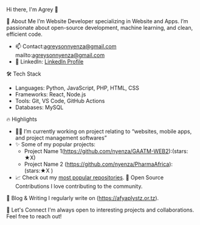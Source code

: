 Hi there, I'm Agrey 👋

🚀 About Me
I’m Website Developer specializing in Website and Apps. I’m passionate about open-source development, machine learning, and clean, efficient code.

- 📫 Contact:agreysonnyenza@gmail.com mailto:agreysonnyenza@gmail.com
- 💼 LinkedIn: [LinkedIn Profile](https://linkedin.com/in/yourprofile)
  
 🛠️ Tech Stack
- Languages: Python, JavaScript, PHP, HTML, CSS
- Frameworks: React, Node.js
- Tools: Git, VS Code, GitHub Actions
- Databases: MySQL

 🔥 Highlights
- 👨‍💻 I’m currently working on project relating to “websites, mobile apps, and project management softwares”
- ✨ Some of my popular projects:
   - Project Name 1(https://github.com/nyenza/GAATM-WEB2):(stars: ★X)
   - Project Name 2 (https://github.com/nyenza/PharmaAfrica): (stars:★X )
- 📈 Check out my [most popular repositories](https://github.com/yourusername?tab=repositories&sort=stargazers).
🌱 Open Source Contributions
I love contributing to the community.

📝 Blog & Writing
I regularly write on (https://afyaplystz.or.tz).

🤝 Let's Connect
I'm always open to interesting projects and collaborations. Feel free to reach out!

